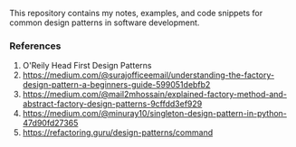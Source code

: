 This repository contains my notes, examples, and code snippets for common design patterns in software development.  

### References
1. O'Reily Head First Design Patterns
2. https://medium.com/@surajofficeemail/understanding-the-factory-design-pattern-a-beginners-guide-599051debfb2
3. https://medium.com/@mail2mhossain/explained-factory-method-and-abstract-factory-design-patterns-9cffdd3ef929
4. https://medium.com/@minuray10/singleton-design-pattern-in-python-47d90fd27365
5. https://refactoring.guru/design-patterns/command
